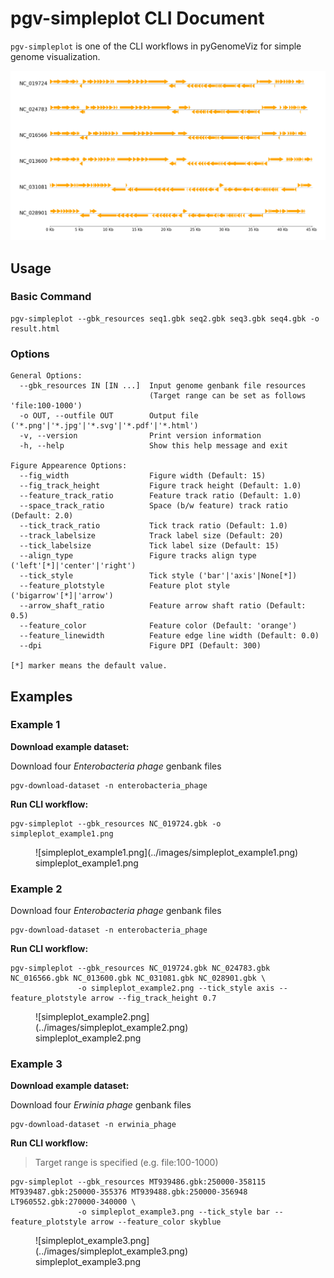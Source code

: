 # pgv-simpleplot CLI Document

`pgv-simpleplot` is one of the CLI workflows in pyGenomeViz for simple genome visualization.

![simpleplot_example2.png](../images/simpleplot_example2.png)

## Usage

### Basic Command

    pgv-simpleplot --gbk_resources seq1.gbk seq2.gbk seq3.gbk seq4.gbk -o result.html

### Options

    General Options:
      --gbk_resources IN [IN ...]  Input genome genbank file resources
                                   (Target range can be set as follows 'file:100-1000')
      -o OUT, --outfile OUT        Output file ('*.png'|'*.jpg'|'*.svg'|'*.pdf'|'*.html')
      -v, --version                Print version information
      -h, --help                   Show this help message and exit

    Figure Appearence Options:
      --fig_width                  Figure width (Default: 15)
      --fig_track_height           Figure track height (Default: 1.0)
      --feature_track_ratio        Feature track ratio (Default: 1.0)
      --space_track_ratio          Space (b/w feature) track ratio (Default: 2.0)
      --tick_track_ratio           Tick track ratio (Default: 1.0)
      --track_labelsize            Track label size (Default: 20)
      --tick_labelsize             Tick label size (Default: 15)
      --align_type                 Figure tracks align type ('left'[*]|'center'|'right')
      --tick_style                 Tick style ('bar'|'axis'|None[*])
      --feature_plotstyle          Feature plot style ('bigarrow'[*]|'arrow')
      --arrow_shaft_ratio          Feature arrow shaft ratio (Default: 0.5)
      --feature_color              Feature color (Default: 'orange')
      --feature_linewidth          Feature edge line width (Default: 0.0)
      --dpi                        Figure DPI (Default: 300)

    [*] marker means the default value.

## Examples

### Example 1

**Download example dataset:**

Download four *Enterobacteria phage* genbank files

    pgv-download-dataset -n enterobacteria_phage

**Run CLI workflow:**

    pgv-simpleplot --gbk_resources NC_019724.gbk -o simpleplot_example1.png

<figure markdown>
  ![simpleplot_example1.png](../images/simpleplot_example1.png)
  <figcaption>simpleplot_example1.png</figcaption>
</figure>

### Example 2

Download four *Enterobacteria phage* genbank files

    pgv-download-dataset -n enterobacteria_phage

**Run CLI workflow:**

    pgv-simpleplot --gbk_resources NC_019724.gbk NC_024783.gbk NC_016566.gbk NC_013600.gbk NC_031081.gbk NC_028901.gbk \
                   -o simpleplot_example2.png --tick_style axis --feature_plotstyle arrow --fig_track_height 0.7

<figure markdown>
  ![simpleplot_example2.png](../images/simpleplot_example2.png)
  <figcaption>simpleplot_example2.png</figcaption>
</figure>

### Example 3

**Download example dataset:**

Download four *Erwinia phage* genbank files

    pgv-download-dataset -n erwinia_phage

**Run CLI workflow:**

> Target range is specified (e.g. file:100-1000)

    pgv-simpleplot --gbk_resources MT939486.gbk:250000-358115 MT939487.gbk:250000-355376 MT939488.gbk:250000-356948 LT960552.gbk:270000-340000 \
                   -o simpleplot_example3.png --tick_style bar --feature_plotstyle arrow --feature_color skyblue

<figure markdown>
  ![simpleplot_example3.png](../images/simpleplot_example3.png)
  <figcaption>simpleplot_example3.png</figcaption>
</figure>
